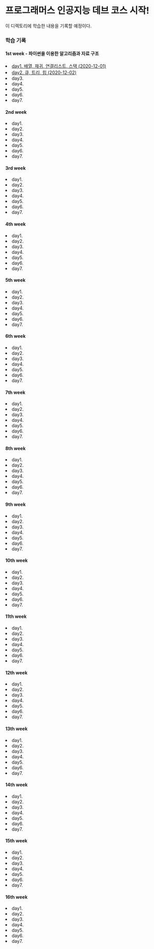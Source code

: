 # 프로그래머스 인공지능 데브 코스 시작!

이 디렉토리에 학습한 내용을 기록할 예정이다.

### 학습 기록
#### 1st week - 파이썬을 이용한 알고리즘과 자료 구조
<li>
<a href="https://github.com/Ting-Kim/Ting-kim.github.io/blob/main/_posts/ai_dev_course/1st_week/2020-12-01-%5B1st%20week-day1%5D%EB%B0%B0%EC%97%B4_%EC%9E%AC%EA%B7%80_%EC%97%B0%EA%B2%B0%EB%A6%AC%EC%8A%A4%ED%8A%B8_%EC%8A%A4%ED%83%9D.md">day1. 배열, 재귀, 연결리스트, 스택 (2020-12-01)</a>
</li>
<li><a href="https://github.com/Ting-Kim/Ting-kim.github.io/blob/main/_posts/ai_dev_course/1st_week/2020-12-02-%5B1st%20week-day2%5D%ED%81%90_%ED%8A%B8%EB%A6%AC_%ED%9E%99.md">day2. 큐, 트리, 힙 (2020-12-02)</a></li>
<li>day3.</li>
<li>day4.</li>
<li>day5.</li>
<li>day6.</li>
<li>day7.</li>

#### 2nd week
<li>day1.</li>
<li>day2.</li>
<li>day3.</li>
<li>day4.</li>
<li>day5.</li>
<li>day6.</li>
<li>day7.</li>

#### 3rd week
<li>day1.</li>
<li>day2.</li>
<li>day3.</li>
<li>day4.</li>
<li>day5.</li>
<li>day6.</li>
<li>day7.</li>

#### 4th week
<li>day1.</li>
<li>day2.</li>
<li>day3.</li>
<li>day4.</li>
<li>day5.</li>
<li>day6.</li>
<li>day7.</li>

#### 5th week
<li>day1.</li>
<li>day2.</li>
<li>day3.</li>
<li>day4.</li>
<li>day5.</li>
<li>day6.</li>
<li>day7.</li>

#### 6th week
<li>day1.</li>
<li>day2.</li>
<li>day3.</li>
<li>day4.</li>
<li>day5.</li>
<li>day6.</li>
<li>day7.</li>

#### 7th week
<li>day1.</li>
<li>day2.</li>
<li>day3.</li>
<li>day4.</li>
<li>day5.</li>
<li>day6.</li>
<li>day7.</li>

#### 8th week
<li>day1.</li>
<li>day2.</li>
<li>day3.</li>
<li>day4.</li>
<li>day5.</li>
<li>day6.</li>
<li>day7.</li>

#### 9th week
<li>day1.</li>
<li>day2.</li>
<li>day3.</li>
<li>day4.</li>
<li>day5.</li>
<li>day6.</li>
<li>day7.</li>

#### 10th week
<li>day1.</li>
<li>day2.</li>
<li>day3.</li>
<li>day4.</li>
<li>day5.</li>
<li>day6.</li>
<li>day7.</li>

#### 11th week
<li>day1.</li>
<li>day2.</li>
<li>day3.</li>
<li>day4.</li>
<li>day5.</li>
<li>day6.</li>
<li>day7.</li>

#### 12th week
<li>day1.</li>
<li>day2.</li>
<li>day3.</li>
<li>day4.</li>
<li>day5.</li>
<li>day6.</li>
<li>day7.</li>

#### 13th week
<li>day1.</li>
<li>day2.</li>
<li>day3.</li>
<li>day4.</li>
<li>day5.</li>
<li>day6.</li>
<li>day7.</li>

#### 14th week
<li>day1.</li>
<li>day2.</li>
<li>day3.</li>
<li>day4.</li>
<li>day5.</li>
<li>day6.</li>
<li>day7.</li>

#### 15th week
<li>day1.</li>
<li>day2.</li>
<li>day3.</li>
<li>day4.</li>
<li>day5.</li>
<li>day6.</li>
<li>day7.</li>

#### 16th week
<li>day1.</li>
<li>day2.</li>
<li>day3.</li>
<li>day4.</li>
<li>day5.</li>
<li>day6.</li>
<li>day7.</li>
